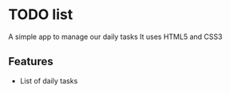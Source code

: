 # TODO list
A simple app to manage our daily tasks
It uses HTML5 and CSS3

## Features
* List of daily tasks